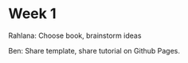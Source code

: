 # Week 1

Rahlana: Choose book, brainstorm ideas

Ben: Share template, share tutorial on Github Pages.